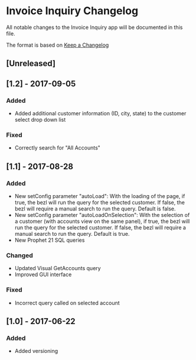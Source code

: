 # Invoice Inquiry Changelog
All notable changes to the Invoice Inquiry app will be documented in this file.

The format is based on [Keep a Changelog](http://keepachangelog.com/en/1.0.0/)

## [Unreleased]

## [1.2] - 2017-09-05
### Added
- Added additional customer information (ID, city, state) to the customer select drop down list

### Fixed
- Correctly search for "All Accounts"

## [1.1] - 2017-08-28
### Added
- New setConfig parameter "autoLoad": With the loading of the page, if true, the bezl will run the query for the selected customer. If false, the bezl will require a manual search to run the query. Default is false.
- New setConfig parameter "autoLoadOnSelection": With the selection of a customer (with accounts view on the same panel), if true, the bezl will run the query for the selected customer. If false, the bezl will require a manual search to run the query. Default is true.
- New Prophet 21 SQL queries

### Changed
- Updated Visual GetAccounts query
- Improved GUI interface

### Fixed
- Incorrect query called on selected account

## [1.0] - 2017-06-22
### Added
- Added versioning
